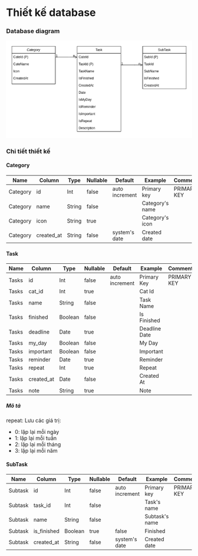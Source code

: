 # Thiết kế database

### Database diagram

![image](database-diagram.png)

### Chi tiết thiết kế

#### Category

| Name 		| Column     | Type 	| Nullable | Default 	     | Example 	      | Comments    |
|---------------|------------|----------|----------|-----------------|----------------|-------------|
| Category	| id	     | Int	| false	   | auto increment  | Primary key    | PRIMARY KEY |
| Category	| name	     | String 	| false    |		     | Category's name|		    |
| Category 	| icon	     | String  	| true	   | 		     | Category's icon| 	    |
| Category	| created_at | String 	| false	   | system's date   | Created date   |		    |

#### Task

| Name  |  Column         |  Type   |  Nullable | Default       |   Example  	 |  Comments   |            
|-------|-----------------|---------|-----------|---------------|----------------|-------------|
| Tasks | id              | Int     |  false    | auto increment| Primary Key    | PRIMARY KEY |
| Tasks | cat_id          | Int     |  true     |               | Cat Id         |             |
| Tasks | name            | String  |  false    |               | Task Name      |             |
| Tasks | finished        | Boolean |  false    |               | Is Finished    |             |
| Tasks | deadline        | Date    |  true     |               | Deadline Date  |             |
| Tasks | my_day          | Boolean |  false    |               | My Day         |             |
| Tasks | important       | Boolean |  false    |               | Important      |             |
| Tasks | reminder        | Date    |  true     |               | Reminder       |             |
| Tasks | repeat          | Int     |  true     |               | Repeat         |             |
| Tasks | created_at      | Date    |  false    |               | Created At     |             |
| Tasks | note            | String  |  true     |               | Note           |             |

##### Mô tả

repeat:
Lưu các giá trị:
* 0: lặp lại mỗi ngày
* 1: lặp lại mỗi tuần
* 2: lặp lại mỗi tháng
* 3: lặp lại mỗi năm

#### SubTask

| Name 		| Column      | Type 	| Nullable | Default 	     | Example 	      | Comments    |
|---------------|-------------|---------|----------|-----------------|----------------|-------------|
| Subtask	| id	      | Int	| false	   | auto increment  | Primary key    | PRIMARY KEY |
| Subtask	| task_id     | Int	| false    |		     | Task's name    |		    |
| Subtask 	| name	      | String  | false	   | 		     | Subtask's name | 	    |
| Subtask	| is_finished | Boolean | true	   | false  	     | Finished       |		    |
| Subtask	| created_at  | String 	| false	   | system's date   | Created date   |		    |

